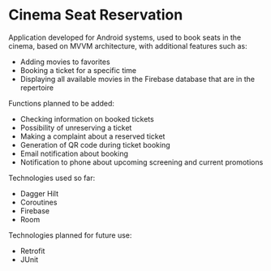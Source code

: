 ﻿# Cinema Seat Reservation

Application developed for Android systems, used to book seats in the cinema, based on MVVM architecture, with additional features such as:

- Adding movies to favorites
- Booking a ticket for a specific time
- Displaying all available movies in the Firebase database that are in the repertoire

Functions planned to be added:

- Checking information on booked tickets
- Possibility of unreserving a ticket
- Making a complaint about a reserved ticket
- Generation of QR code during ticket booking
- Email notification about booking
- Notification to phone about upcoming screening and current promotions

Technologies used so far:

- Dagger Hilt
- Coroutines
- Firebase
- Room

Technologies planned for future use:

- Retrofit
- JUnit
